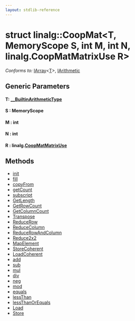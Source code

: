 ```yaml
---
layout: stdlib-reference
---
```


# struct linalg::CoopMat\<T, MemoryScope S, int M, int N, linalg\.CoopMatMatrixUse R\>

*Conforms to:* [IArray](../../interfaces/iarray-01/index.html)\<[T](../../interfaces/iarray-01/index.html#typeparam-T)\>, [IArithmetic](../../interfaces/iarithmetic-01/index.html)

## Generic Parameters

####  <a id="typeparam-T"></a>T: [\_\_BuiltinArithmeticType](../../interfaces/0_builtinarithmetictype-029j/index.html)
####  <a id="decl-S"></a>S  : MemoryScope
####  <a id="decl-M"></a>M  : int
####  <a id="decl-N"></a>N  : int
####  <a id="decl-R"></a>R  : linalg\.[CoopMatMatrixUse](../coopmatmatrixuse-047d/index.html)

## Methods

* [init](init)
* [fill](fill)
* [copyFrom](copyfrom-4)
* [getCount](getcount-3)
* [subscript](subscript)
* [GetLength](getlength-03)
* [GetRowCount](getrowcount-036)
* [GetColumnCount](getcolumncount-039)
* [Transpose](transpose-0)
* [ReduceRow](reducerow-06)
* [ReduceColumn](reducecolumn-06)
* [ReduceRowAndColumn](reducerowandcolumn-069c)
* [Reduce2x2](reduce2x2-0)
* [MapElement](mapelement-03)
* [StoreCoherent](storecoherent-05)
* [LoadCoherent](loadcoherent-04)
* [add](add)
* [sub](sub)
* [mul](mul)
* [div](div)
* [neg](neg)
* [mod](mod)
* [equals](equals)
* [lessThan](lessthan-4)
* [lessThanOrEquals](lessthanorequals-48a)
* [Load](load-0)
* [Store](store-0)


<!-- RTD-TOC-START
```{toctree}
:titlesonly:
:hidden:

GetColumnCount <getcolumncount-039>
GetLength <getlength-03>
GetRowCount <getrowcount-036>
Load <load-0>
LoadCoherent <loadcoherent-04>
MapElement <mapelement-03>
Reduce2x2 <reduce2x2-0>
ReduceColumn <reducecolumn-06>
ReduceRow <reducerow-06>
ReduceRowAndColumn <reducerowandcolumn-069c>
Store <store-0>
StoreCoherent <storecoherent-05>
Transpose <transpose-0>
add <add>
copyFrom <copyfrom-4>
div <div>
equals <equals>
fill <fill>
getCount <getcount-3>
init <init>
lessThan <lessthan-4>
lessThanOrEquals <lessthanorequals-48a>
mod <mod>
mul <mul>
neg <neg>
sub <sub>
subscript <subscript>
```
RTD-TOC-END -->
